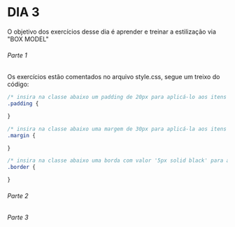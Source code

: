 # DIA 3

O objetivo dos exercícios desse dia é aprender e treinar a estilização via "BOX MODEL"

###### Parte 1
Os exercícios estão comentados no arquivo style.css, segue um treixo do código:

```css
/* insira na classe abaixo um padding de 20px para aplicá-lo aos itens B, C e D */
.padding {

}

/* insira na classe abaixo uma margem de 30px para aplicá-la aos itens C e D */
.margin {

}

/* insira na classe abaixo uma borda com valor '5px solid black' para aplicá-la ao item D */
.border {

}
```

###### Parte 2

###### Parte 3

